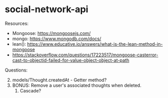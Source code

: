 # social-network-api

Resources:
- Mongoose: https://mongoosejs.com/
- mongo: https://www.mongodb.com/docs/
- lean(): https://www.educative.io/answers/what-is-the-lean-method-in-mongoose
- https://stackoverflow.com/questions/17223517/mongoose-casterror-cast-to-objectid-failed-for-value-object-object-at-path


Questions:
<!-- 1. thoughts not associating to users -->
2. models/Thought.createdAt - Getter method?
3. BONUS: Remove a user's associated thoughts when deleted.
   1. Cascade? 